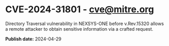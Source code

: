# CVE-2024-31801 - cve@mitre.org

Directory Traversal vulnerability in NEXSYS-ONE before v.Rev.15320 allows a remote attacker to obtain sensitive information via a crafted request.

**Publish date:** 2024-04-29
